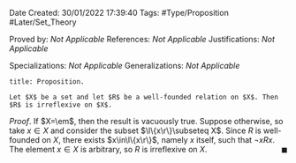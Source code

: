 <div class="topSpace"></div>

Date Created: 30/01/2022 17:39:40
Tags: #Type/Proposition #Later/Set_Theory

Proved by: _Not Applicable_
References: _Not Applicable_
Justifications: _Not Applicable_

Specializations: _Not Applicable_
Generalizations: _Not Applicable_

``` ad-Proposition
title: Proposition.

Let $X$ be a set and let $R$ be a well-founded relation on $X$. Then $R$ is irreflexive on $X$.

```

_Proof_. If $X=\em$, then the result is vacuously true. Suppose otherwise, so take $x\in X$ and consider the subset $\l\{x\r\}\subseteq X$. Since $R$ is well-founded on $X$, there exists $x\in\l\{x\r\}$, namely $x$ itself, such that $\lnot xRx$. The element $x\in X$ is arbitrary, so $R$ is irreflexive on $X$.<span style="float:right;">$\blacksquare$</span>
